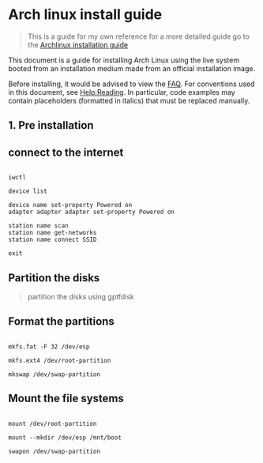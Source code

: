 # Arch linux install guide

> This is a guide for my own reference for a more detailed guide go to the [Archlinux installation guide](https://wiki.archlinux.org/title/Installation_guide)

This document is a guide for installing Arch Linux using the live system booted from an installation medium made from an official installation image.

Before installing, it would be advised to view the [FAQ](https://wiki.archlinux.org/title/Frequently_asked_questions). For conventions used in this document, see [Help:Reading](https://wiki.archlinux.org/title/Help:Reading). In particular, code examples may contain placeholders (formatted in italics) that must be replaced manually.

## 1. Pre installation

## connect to the internet

```shell

iwctl

device list

device name set-property Powered on
adapter adapter adapter set-property Powered on

station name scan
station name get-networks
station name connect SSID

exit

```

## Partition the disks

> partition the disks using gptfdisk 

## Format the partitions 

```shell

mkfs.fat -F 32 /dev/esp

mkfs.ext4 /dev/root-partition

mkswap /dev/swap-partition

```

## Mount the file systems

```shell

mount /dev/root-partition

mount --mkdir /dev/esp /mnt/boot

swapon /dev/swap-partition

```



